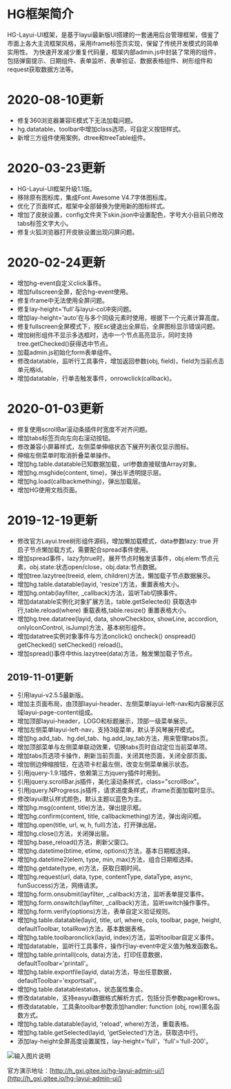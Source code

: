 # HG框架简介
HG-Layui-UI框架，是基于layui最新版UI搭建的一套通用后台管理框架，借鉴了市面上各大主流框架风格，采用iframe标签页实现，保留了传统开发模式的简单实用性。
为快速开发减少重复代码量，框架内部admin.js中封装了常用的组件，包括弹窗提示、日期组件、表单监听、表单验证、数据表格组件、树形组件和request获取数据方法等。

# 2020-08-10更新
* 修复360浏览器兼容IE模式下无法加载问题。
* hg.datatable，toolbar中增加class选项，可自定义按钮样式。
* 新增三方组件使用案例，dtree和treeTable组件。

# 2020-03-23更新
* HG-Layui-UI框架升级1.1版。
* 移除原有图标库，集成Font Awesome V4.7字体图标库。
* 优化了页面样式，框架中全部替换为使用新的图标样式。
* 增加了皮肤设置，config文件夹下skin.json中设置配色，字号大小目前只修改tabs标签文字大小。
* 修复火狐浏览器打开皮肤设置出现闪屏问题。

# 2020-02-24更新
* 增加hg-event自定义click事件。
* 增加fullscreen全屏，配合hg-event使用。
* 修复iframe中无法使用全屏问题。
* 修复lay-height='full'与layui-col冲突问题。
* 增加lay-height='auto'在与多个同级元素时使用，根据下一个元素计算高度。
* 修复fullscreen全屏模式下，按Esc键退出全屏后，全屏图标显示错误问题。
* 增加树形组件不显示多选框时，选中一个节点高亮显示，同时支持tree.getChecked()获得选中节点。
* 加载admin.js初始化form表单组件。
* 修改datatable，监听行工具事件，增加返回参数(obj, field)，field为当前点击单元格id。
* 增加datatable，行单击触发事件，onrowclick(callback)。

# 2020-01-03更新
* 修复使用scrollBar滚动条插件时宽度不对齐问题。
* 增加tabs标签页向左向右滚动按钮。
* 修改兼容小屏幕样式，左侧菜单伸缩状态下展开列表仅显示图标。
* 伸缩左侧菜单时取消折叠菜单操作。
* 增加hg.table.datatable已知数据加载，url参数直接赋值Array对象。
* 增加hg.msghide(content, time)，弹出半透明提示层。
* 增加hg.load(callbackmething)，弹出加载层。
* 增加HG使用文档页面。

# 2019-12-19更新
* 修改官方Layui.tree树形组件源码，增加懒加载模式，data参数lazy: true 开启子节点懒加载方式，需要配合spread事件使用。
* 增加spread事件，lazy为true时，展开节点时触发该事件，obj.elem:节点元素，obj.state:状态open/close，obj.data:节点数据。
* 增加tree.lazytree(treeid, elem, children)方法，懒加载子节点数据展示。
* 增加hg.table.datatable(layid, 'resize')方法，重置表格大小。
* 增加hg.ontab(layfilter, _callback)方法，监听Tab切换事件。
* 增加datatable实例化对象扩展方法，table.getSelected() 获取选中行,table.reload(where) 重载表格,table.resize() 重置表格大小。
* 增加hg.tree.datatree(layid, data, showCheckbox, showLine, accordion, onlyIconControl, isJump)方法，基本树形组件。
* 增加datatree实例对象事件与方法onclick() oncheck() onspread() getChecked() setChecked() reload()。
* 增加spread()事件中this.lazytree(data)方法，触发懒加载子节点。


## 2019-11-01更新
* 引用layui-v2.5.5最新版。
* 增加主页面布局，由顶部layui-header、左侧菜单layui-left-nav和内容展示区域layui-page-content组成。
* 增加顶部layui-header，LOGO和标题展示，顶部一级菜单展示。
* 增加左侧菜单layui-left-nav，支持3级菜单，默认手风琴展开模式。
* 增加hg.add_tab、hg.del_tab、hg.add_lay_tab方法，用来管理tabs页。
* 增加顶部菜单与左侧菜单联动效果，切换tabs页时自动定位当前菜单项。
* 增加tabs页选项卡操作，刷新当前页面，关闭其他页面，关闭全部页面。
* 增加侧边伸缩按钮，在选项卡栏最左侧，改变左侧菜单展示状态。
* 引用jquery-1.9.1插件，依赖第三方jquery插件时用到。
* 引用jquery.scrollBar.js插件，美化滚动条样式，class="scrollBox"。
* 引用jquery.NProgress.js插件，请求进度条样式，iframe页面加载时显示。
* 修改layui默认样式颜色，默认主题以蓝色为主。
* 增加hg.msg(content, title)方法，弹出提示框。
* 增加hg.confirm(content, title, callbackmething)方法，弹出询问框。
* 增加hg.open(title, url, w, h, full)方法，打开弹出层。
* 增加hg.close()方法，关闭弹出层。
* 增加hg.base_reload()方法，刷新父窗口。
* 增加hg.datetime(btime, etime, options)方法，基本日期框选择。
* 增加hg.datetime2(elem, type, min, max)方法，组合日期框选择。
* 增加hg.getdate(type, e)方法，获取日期时间。
* 增加hg.request(url, data, type, contentType, dataType, async, funSuccess)方法，网络请求。
* 增加hg.form.onsubmit(layfilter, _callback)方法，监听表单提交事件。
* 增加hg.form.onswitch(layfilter, _callback)方法，监听switch操作事件。
* 增加hg.form.verify(options)方法，表单自定义验证规则。
* 增加hg.table.datatable(layid, title, url, where, cols, toolbar, page, height, defaultToolbar, totalRow)方法，基本数据表格。
* 增加hg.table.toolbaronclick(layid, index)方法，监听toolbar自定义事件。
* 增加datatable，监听行工具事件，操作行lay-event中定义值为触发函数名。
* 增加hg.table.printall(cols, data)方法，打印任意数据，defaultToolbar='printall'。
* 增加hg.table.exportfile(layid, data)方法，导出任意数据，defaultToolbar='exportsall'。
* 增加hg.table.datatablestatus，状态属性集合。
* 修改datatable，支持easyui数据格式解析方式，包括分页参数page和rows。
* 修改datatable，工具条toolbar参数添加handler: function (obj, row)匿名函数方式。
* 增加hg.table.datatable(layid, 'reload', where)方法，重载表格。
* 增加hg.table.getSelected(layid, 'getSelected')方法，获取选中行。
* 添加lay-height全屏高度设置属性，lay-height='full'，'full'='full-200'。

![输入图片说明](https://images.gitee.com/uploads/images/2019/1207/203434_c07033c1_1282578.png "主页面展示")

官方演示地址：[http://h_gxi.gitee.io/hg-layui-admin-ui/](http://h_gxi.gitee.io/hg-layui-admin-ui/)